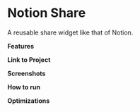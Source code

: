 # Notion Share
A reusable share widget like that of Notion. 

**Features** 


**Link to Project** 

**Screenshots**

**How to run**

**Optimizations**


